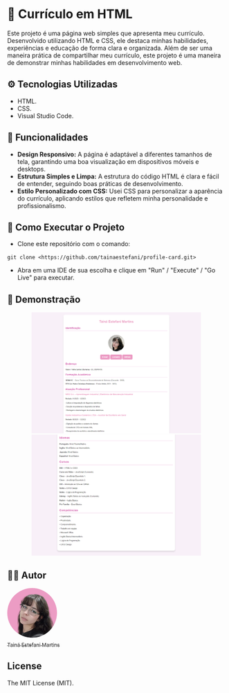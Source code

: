 # 💼 Currículo em HTML
Este projeto é uma página web simples que apresenta meu currículo. Desenvolvido utilizando HTML e CSS, ele destaca minhas habilidades, experiências e educação de forma clara e organizada. Além de ser uma maneira prática de compartilhar meu currículo, este projeto é uma maneira de demonstrar minhas habilidades em desenvolvimento web.

## ⚙️ Tecnologias Utilizadas
* HTML.
* CSS.
* Visual Studio Code.

## 🔨 Funcionalidades
- **Design Responsivo:** A página é adaptável a diferentes tamanhos de tela, garantindo uma boa visualização em dispositivos móveis e desktops.
- **Estrutura Simples e Limpa:** A estrutura do código HTML é clara e fácil de entender, seguindo boas práticas de desenvolvimento.
- **Estilo Personalizado com CSS:** Usei CSS para personalizar a aparência do currículo, aplicando estilos que refletem minha personalidade e profissionalismo.

## 🔧 Como Executar o Projeto
* Clone este repositório com o comando:
```
git clone <https://github.com/tainaestefani/profile-card.git>
```
* Abra em uma IDE de sua escolha e clique em "Run" / "Execute" / "Go Live" para executar.

## 📱 Demonstração
<div align="center">
  <img src="screenshot-1.PNG" height="280px" alt="Demonstração do Currículo">
  <img src="screenshot-2.PNG" height="280px" alt="Demonstração do Currículo">
</div>

## 🧑‍💻 Autor
[<img alt="Profile Pic" src="profile-pic.png" width="115" style="border-radius:50%"><br><sub>Tainá Estefani Martins</sub>](https://github.com/tainaestefani)

## License
The MIT License (MIT).
